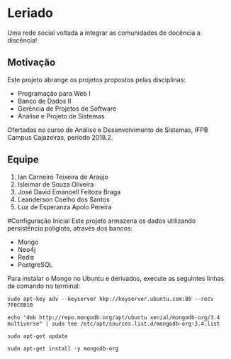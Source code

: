 # Leriado
Uma rede social voltada a integrar as comunidades de docência a discência!

## Motivação
Este projeto abrange os projetos propostos pelas disciplinas:

* Programação para Web I
* Banco de Dados II
* Gerência de Projetos de Software
* Análise e Projeto de Sistemas

Ofertadas no curso de Análise e Desenvolvimento de Sistemas, IFPB Campus Cajazeiras, período 2018.2.

## Equipe
1. Ian Carneiro Teixeira de Araújo
2. Isleimar de Souza Oliveira
3. José David Emanoell Feitoza Braga
4. Leanderson Coelho dos Santos
5. Luz de Esperanza Apolo Pereira

#Configuração Inicial
Este projeto armazena os dados utilizando persistência poliglota, através dos bancos:
 
* Mongo
* Neo4j
* Redis
* PostgreSQL

Para instalar o Mongo no Ubuntu e derivados, execute as seguintes linhas de comando no terminal:

`sudo apt-key adv --keyserver hkp://keyserver.ubuntu.com:80 --recv 7F0CEB10`

`echo "deb http://repo.mongodb.org/apt/ubuntu xenial/mongodb-org/3.4 multiverse" | sudo tee /etc/apt/sources.list.d/mongodb-org-3.4.list`

`sudo apt-get update`

`sudo apt-get install -y mongodb-org`


